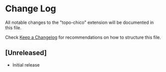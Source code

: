# Change Log

All notable changes to the "topo-chico" extension will be documented in this file.

Check [Keep a Changelog](http://keepachangelog.com/) for recommendations on how to structure this file.

## [Unreleased]

- Initial release
